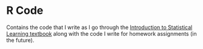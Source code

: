 # R Code
Contains the code that I write as I go through the [Introduction to 
Statistical Learning textbook](http://www-bcf.usc.edu/~gareth/ISL/) 
along with the code I write for homework assignments (in the future).

